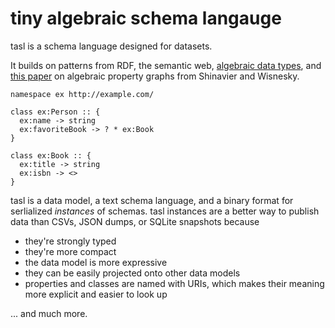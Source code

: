 # tiny algebraic schema langauge

tasl is a schema language designed for datasets.

It builds on patterns from RDF, the semantic web, [algebraic data types](https://en.wikipedia.org/wiki/Algebraic_data_type), and [this paper](https://arxiv.org/abs/1909.04881) on algebraic property graphs from Shinavier and Wisnesky.

```tasl
namespace ex http://example.com/

class ex:Person :: {
  ex:name -> string
  ex:favoriteBook -> ? * ex:Book
}

class ex:Book :: {
  ex:title -> string
  ex:isbn -> <>
}
```

tasl is a data model, a text schema language, and a binary format for serlialized _instances_ of schemas. tasl instances are a better way to publish data than CSVs, JSON dumps, or SQLite snapshots because

- they're strongly typed
- they're more compact
- the data model is more expressive
- they can be easily projected onto other data models
- properties and classes are named with URIs, which makes their meaning more explicit and easier to look up

... and much more.
